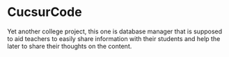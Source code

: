 # CucsurCode
Yet another college project, this one is database manager that is supposed to aid teachers to easily share information with their students and help the later to share their thoughts on the content.
